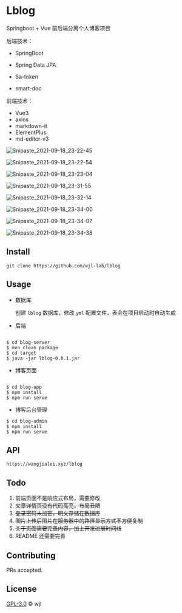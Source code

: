 # Lblog

Springboot + Vue 前后端分离个人博客项目

后端技术：

- SpringBoot

- Spring Data JPA
- Sa-token
- smart-doc

前端技术：

- Vue3
- axios
- markdown-it
- ElementPlus
- md-editor-v3



![Snipaste_2021-09-18_23-22-45](https://gitee.com/wang-jia-lei/mypic/raw/master/Snipaste_2021-09-18_23-22-45.png)

![Snipaste_2021-09-18_23-22-54](https://gitee.com/wang-jia-lei/mypic/raw/master/Snipaste_2021-09-18_23-22-54.png)

![Snipaste_2021-09-18_23-23-04](https://gitee.com/wang-jia-lei/mypic/raw/master/Snipaste_2021-09-18_23-23-04.png)

![Snipaste_2021-09-18_23-31-55](https://gitee.com/wang-jia-lei/mypic/raw/master/Snipaste_2021-09-18_23-31-55.png)

![Snipaste_2021-09-18_23-32-14](https://gitee.com/wang-jia-lei/mypic/raw/master/Snipaste_2021-09-18_23-32-14.png)

![Snipaste_2021-09-18_23-34-00](https://gitee.com/wang-jia-lei/mypic/raw/master/Snipaste_2021-09-18_23-34-00.png)

![Snipaste_2021-09-18_23-34-07](https://gitee.com/wang-jia-lei/mypic/raw/master/Snipaste_2021-09-18_23-34-07.png)

![Snipaste_2021-09-18_23-34-38](https://gitee.com/wang-jia-lei/mypic/raw/master/Snipaste_2021-09-18_23-34-38.png)



## Install

```shell
git clone https://github.com/wjl-lab/lblog
```



## Usage

- 数据库

  创建 `lblog` 数据库，修改 `yml` 配置文件，表会在项目启动时自动生成

- 后端

```shell

$ cd blog-server
$ mvn clean package
$ cd target
$ java -jar lblog-0.0.1.jar
```

- 博客页面

```shell

$ cd blog-app
$ npm install
$ npm run serve
```

- 博客后台管理

```shell
$ cd blog-admin
$ npm install
$ npm run serve
```



## API

```
https://wangjialei.xyz/lblog
```



## Todo

1. 前端页面不是响应式布局，需要修改
2. ~~文章详情页没有代码高亮，布局丑陋~~
3. ~~登录密码未加密，明文存储在数据库~~
4. ~~图片上传后图片在服务器中的路径显示方式不方便复制~~
5. ~~关于页面需要完善内容，加上开发进展时间线~~
6. README 还需要完善



## Contributing

PRs accepted.



## License

[GPL-3.0](LICENSE) © wjl